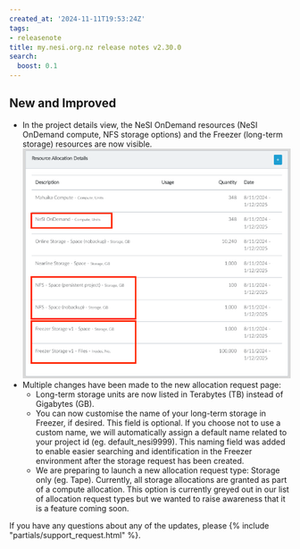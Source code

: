 ```yaml
---
created_at: '2024-11-11T19:53:24Z'
tags:
- releasenote
title: my.nesi.org.nz release notes v2.30.0
search:
  boost: 0.1
---
```


## New and Improved

- In the project details view, the NeSI OnDemand resources (NeSI OnDemand compute, NFS storage options) and the Freezer (long-term storage) resources are now visible.  
![alt text](../../../assets/images/my.nesiNewResources.png)
- Multiple changes have been made to the new allocation request page:
    - Long-term storage units are now listed in Terabytes (TB) instead of Gigabytes (GB).
    - You can now customise the name of your long-term storage in Freezer, if desired. This field is optional. If you choose not to use a custom name, we will automatically assign a default name related to your project id (eg. default_nesi9999). This naming field was added to enable easier searching and identification in the Freezer environment after the storage request has been created.
    - We are preparing to launch a new allocation request type: Storage only (eg. Tape). Currently, all storage allocations are granted as part of a compute allocation. This option is currently greyed out in our list of allocation request types but we wanted to raise awareness that it is a feature coming soon.  

If you have any questions about any of the updates, please
{% include "partials/support_request.html" %}.
